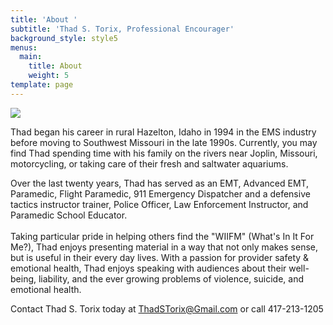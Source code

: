```yaml
---
title: 'About '
subtitle: 'Thad S. Torix, Professional Encourager'
background_style: style5
menus:
  main:
    title: About
    weight: 5
template: page
---
```

![](/images/wedding-photos-emily-lynn-photography-253-2.jpg)

Thad began his career in rural Hazelton, Idaho in 1994 in the EMS industry before moving to Southwest Missouri in the late 1990s.  Currently, you may find Thad spending time with his family on the rivers near Joplin, Missouri, motorcycling, or taking care of their fresh and saltwater aquariums.

Over the last twenty years, Thad has served as an EMT, Advanced EMT, Paramedic, Flight Paramedic, 911 Emergency Dispatcher and a defensive tactics instructor trainer, Police Officer, Law Enforcement Instructor, and Paramedic School Educator.  \
\
Taking particular pride in helping others find the "WIIFM" (What's In It For Me?), Thad enjoys presenting material in a way that not only makes sense, but is useful in their every day lives. With a passion for provider safety & emotional health, Thad enjoys speaking with audiences about their well-being, liability, and the ever growing problems of violence, suicide, and emotional health.  

Contact Thad S. Torix today at [ThadSTorix@Gmail.com](mailto:thadstorix@gmail.com) or call 417-213-1205
